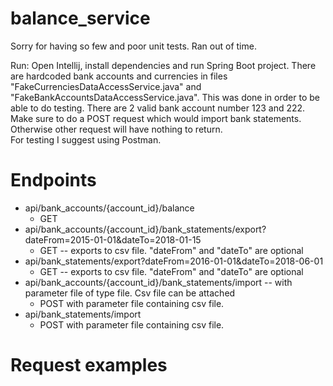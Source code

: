 # balance_service

Sorry for having so few and poor unit tests. Ran out of time.

Run:
Open Intellij, install dependencies and run Spring Boot project.
There are hardcoded bank accounts and currencies in files "FakeCurrenciesDataAccessService.java" and "FakeBankAccountsDataAccessService.java". This was done in order to be able to do testing. There are 2 valid bank account number 123 and 222. 
Make sure to do a POST request which would import bank statements. Otherwise other request will have nothing to return.   
For testing I suggest using Postman.

# Endpoints
- api/bank_accounts/{account_id}/balance
	- GET
- api/bank_accounts/{account_id}/bank_statements/export?dateFrom=2015-01-01&dateTo=2018-01-15 
	- GET -- exports to csv file. "dateFrom" and "dateTo" are optional
- api/bank_statements/export?dateFrom=2016-01-01&dateTo=2018-06-01
	- GET -- exports to csv file. "dateFrom" and "dateTo" are optional
- api/bank_accounts/{account_id}/bank_statements/import -- with parameter file of type file. Csv file can be attached
  - POST with parameter file containing csv file.
- api/bank_statements/import
  - POST with parameter file containing csv file.
  
# Request examples


